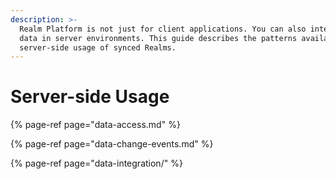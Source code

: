 ```yaml
---
description: >-
  Realm Platform is not just for client applications. You can also interact with
  data in server environments. This guide describes the patterns available for
  server-side usage of synced Realms.
---
```


# Server-side Usage

{% page-ref page="data-access.md" %}

{% page-ref page="data-change-events.md" %}

{% page-ref page="data-integration/" %}



